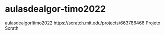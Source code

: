 # aulasdealgor-timo2022
aulasdealgorítimo2022
https://scratch.mit.edu/projects/663786466 Projeto Scrath
